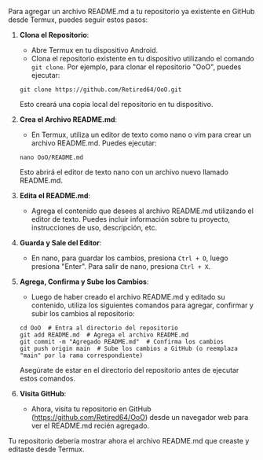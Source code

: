 Para agregar un archivo README.md a tu repositorio ya existente en GitHub desde Termux, puedes seguir estos pasos:

1. **Clona el Repositorio**:
   - Abre Termux en tu dispositivo Android.
   - Clona el repositorio existente en tu dispositivo utilizando el comando `git clone`. Por ejemplo, para clonar el repositorio "OoO", puedes ejecutar:

   ```shell
   git clone https://github.com/Retired64/OoO.git
   ```

   Esto creará una copia local del repositorio en tu dispositivo.

2. **Crea el Archivo README.md**:
   - En Termux, utiliza un editor de texto como nano o vim para crear un archivo README.md. Puedes ejecutar:

   ```shell
   nano OoO/README.md
   ```

   Esto abrirá el editor de texto nano con un archivo nuevo llamado README.md.

3. **Edita el README.md**:
   - Agrega el contenido que desees al archivo README.md utilizando el editor de texto. Puedes incluir información sobre tu proyecto, instrucciones de uso, descripción, etc.

4. **Guarda y Sale del Editor**:
   - En nano, para guardar los cambios, presiona `Ctrl + O`, luego presiona "Enter". Para salir de nano, presiona `Ctrl + X`.

5. **Agrega, Confirma y Sube los Cambios**:
   - Luego de haber creado el archivo README.md y editado su contenido, utiliza los siguientes comandos para agregar, confirmar y subir los cambios al repositorio:

   ```shell
   cd OoO  # Entra al directorio del repositorio
   git add README.md  # Agrega el archivo README.md
   git commit -m "Agregado README.md"  # Confirma los cambios
   git push origin main  # Sube los cambios a GitHub (o reemplaza "main" por la rama correspondiente)
   ```

   Asegúrate de estar en el directorio del repositorio antes de ejecutar estos comandos.

6. **Visita GitHub**:
   - Ahora, visita tu repositorio en GitHub (https://github.com/Retired64/OoO) desde un navegador web para ver el README.md recién agregado.

Tu repositorio debería mostrar ahora el archivo README.md que creaste y editaste desde Termux.
